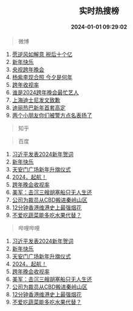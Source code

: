 <div align="center"><h2>实时热搜榜</h2><h4>2024-01-01 09:29:02</h4></div>

> 微博  

1. [愿逆风如解意 税后十个亿](https://s.weibo.com/weibo?q=%E6%84%BF%E9%80%86%E9%A3%8E%E5%A6%82%E8%A7%A3%E6%84%8F%20%E7%A8%8E%E5%90%8E%E5%8D%81%E4%B8%AA%E4%BA%BF&t=31&band_rank=1&Refer=top)<br />
2. [新年快乐](https://s.weibo.com/weibo?q=%23%E6%96%B0%E5%B9%B4%E5%BF%AB%E4%B9%90%23&t=31&band_rank=2&Refer=top)<br />
3. [央视跨年晚会](https://s.weibo.com/weibo?q=%23%E5%A4%AE%E8%A7%86%E8%B7%A8%E5%B9%B4%E6%99%9A%E4%BC%9A%23&t=31&band_rank=3&Refer=top)<br />
4. [杨紫李现合照 今夕是何年](https://s.weibo.com/weibo?q=%E6%9D%A8%E7%B4%AB%E6%9D%8E%E7%8E%B0%E5%90%88%E7%85%A7%20%E4%BB%8A%E5%A4%95%E6%98%AF%E4%BD%95%E5%B9%B4&t=31&band_rank=4&Refer=top)<br />
5. [跨年收视率](https://s.weibo.com/weibo?q=%23%E8%B7%A8%E5%B9%B4%E6%94%B6%E8%A7%86%E7%8E%87%23&t=31&band_rank=5&Refer=top)<br />
6. [谁是2024跨年晚会最忙艺人](https://s.weibo.com/weibo?q=%23%E8%B0%81%E6%98%AF2024%E8%B7%A8%E5%B9%B4%E6%99%9A%E4%BC%9A%E6%9C%80%E5%BF%99%E8%89%BA%E4%BA%BA%23&t=31&band_rank=6&Refer=top)<br />
7. [上海迪士尼发文致歉](https://s.weibo.com/weibo?q=%23%E4%B8%8A%E6%B5%B7%E8%BF%AA%E5%A3%AB%E5%B0%BC%E5%8F%91%E6%96%87%E8%87%B4%E6%AD%89%23&t=31&band_rank=7&Refer=top)<br />
8. [迪丽热巴新年首套高定](https://s.weibo.com/weibo?q=%E8%BF%AA%E4%B8%BD%E7%83%AD%E5%B7%B4%E6%96%B0%E5%B9%B4%E9%A6%96%E5%A5%97%E9%AB%98%E5%AE%9A&t=31&band_rank=8&Refer=top)<br />
9. [两个小朋友你们被警方点名表扬了](https://s.weibo.com/weibo?q=%23%E4%B8%A4%E4%B8%AA%E5%B0%8F%E6%9C%8B%E5%8F%8B%E4%BD%A0%E4%BB%AC%E8%A2%AB%E8%AD%A6%E6%96%B9%E7%82%B9%E5%90%8D%E8%A1%A8%E6%89%AC%E4%BA%86%23&t=31&band_rank=9&Refer=top)<br />

> 知乎  


> 百度  

1. [习近平发表2024新年贺词](https://www.baidu.com/s?wd=%E4%B9%A0%E8%BF%91%E5%B9%B3%E5%8F%91%E8%A1%A82024%E6%96%B0%E5%B9%B4%E8%B4%BA%E8%AF%8D&sa=fyb_news&rsv_dl=fyb_news)<br />
2. [新年快乐](https://www.baidu.com/s?wd=%E6%96%B0%E5%B9%B4%E5%BF%AB%E4%B9%90&sa=fyb_news&rsv_dl=fyb_news)<br />
3. [天安门广场新年升旗仪式](https://www.baidu.com/s?wd=%E5%A4%A9%E5%AE%89%E9%97%A8%E5%B9%BF%E5%9C%BA%E6%96%B0%E5%B9%B4%E5%8D%87%E6%97%97%E4%BB%AA%E5%BC%8F&sa=fyb_news&rsv_dl=fyb_news)<br />
4. [2024，起航！](https://www.baidu.com/s?wd=2024%EF%BC%8C%E8%B5%B7%E8%88%AA%EF%BC%81&sa=fyb_news&rsv_dl=fyb_news)<br />
5. [跨年晚会收视率](https://www.baidu.com/s?wd=%E8%B7%A8%E5%B9%B4%E6%99%9A%E4%BC%9A%E6%94%B6%E8%A7%86%E7%8E%87&sa=fyb_news&rsv_dl=fyb_news)<br />
6. [美军：击沉三艘胡塞船只无人生还](https://www.baidu.com/s?wd=%E7%BE%8E%E5%86%9B%EF%BC%9A%E5%87%BB%E6%B2%89%E4%B8%89%E8%89%98%E8%83%A1%E5%A1%9E%E8%88%B9%E5%8F%AA%E6%97%A0%E4%BA%BA%E7%94%9F%E8%BF%98&sa=fyb_news&rsv_dl=fyb_news)<br />
7. [公司为裁员从CBD搬进秦岭山区](https://www.baidu.com/s?wd=%E5%85%AC%E5%8F%B8%E4%B8%BA%E8%A3%81%E5%91%98%E4%BB%8ECBD%E6%90%AC%E8%BF%9B%E7%A7%A6%E5%B2%AD%E5%B1%B1%E5%8C%BA&sa=fyb_news&rsv_dl=fyb_news)<br />
8. [12分钟香港维港史上最强烟花](https://www.baidu.com/s?wd=12%E5%88%86%E9%92%9F%E9%A6%99%E6%B8%AF%E7%BB%B4%E6%B8%AF%E5%8F%B2%E4%B8%8A%E6%9C%80%E5%BC%BA%E7%83%9F%E8%8A%B1&sa=fyb_news&rsv_dl=fyb_news)<br />
9. [不爱吃蔬菜能多吃水果代替？](https://www.baidu.com/s?wd=%E4%B8%8D%E7%88%B1%E5%90%83%E8%94%AC%E8%8F%9C%E8%83%BD%E5%A4%9A%E5%90%83%E6%B0%B4%E6%9E%9C%E4%BB%A3%E6%9B%BF%EF%BC%9F&sa=fyb_news&rsv_dl=fyb_news)<br />

> 哔哩哔哩  

1. [习近平发表2024新年贺词](https://www.baidu.com/s?wd=%E4%B9%A0%E8%BF%91%E5%B9%B3%E5%8F%91%E8%A1%A82024%E6%96%B0%E5%B9%B4%E8%B4%BA%E8%AF%8D&sa=fyb_news&rsv_dl=fyb_news)<br />
2. [新年快乐](https://www.baidu.com/s?wd=%E6%96%B0%E5%B9%B4%E5%BF%AB%E4%B9%90&sa=fyb_news&rsv_dl=fyb_news)<br />
3. [天安门广场新年升旗仪式](https://www.baidu.com/s?wd=%E5%A4%A9%E5%AE%89%E9%97%A8%E5%B9%BF%E5%9C%BA%E6%96%B0%E5%B9%B4%E5%8D%87%E6%97%97%E4%BB%AA%E5%BC%8F&sa=fyb_news&rsv_dl=fyb_news)<br />
4. [2024，起航！](https://www.baidu.com/s?wd=2024%EF%BC%8C%E8%B5%B7%E8%88%AA%EF%BC%81&sa=fyb_news&rsv_dl=fyb_news)<br />
5. [跨年晚会收视率](https://www.baidu.com/s?wd=%E8%B7%A8%E5%B9%B4%E6%99%9A%E4%BC%9A%E6%94%B6%E8%A7%86%E7%8E%87&sa=fyb_news&rsv_dl=fyb_news)<br />
6. [美军：击沉三艘胡塞船只无人生还](https://www.baidu.com/s?wd=%E7%BE%8E%E5%86%9B%EF%BC%9A%E5%87%BB%E6%B2%89%E4%B8%89%E8%89%98%E8%83%A1%E5%A1%9E%E8%88%B9%E5%8F%AA%E6%97%A0%E4%BA%BA%E7%94%9F%E8%BF%98&sa=fyb_news&rsv_dl=fyb_news)<br />
7. [公司为裁员从CBD搬进秦岭山区](https://www.baidu.com/s?wd=%E5%85%AC%E5%8F%B8%E4%B8%BA%E8%A3%81%E5%91%98%E4%BB%8ECBD%E6%90%AC%E8%BF%9B%E7%A7%A6%E5%B2%AD%E5%B1%B1%E5%8C%BA&sa=fyb_news&rsv_dl=fyb_news)<br />
8. [12分钟香港维港史上最强烟花](https://www.baidu.com/s?wd=12%E5%88%86%E9%92%9F%E9%A6%99%E6%B8%AF%E7%BB%B4%E6%B8%AF%E5%8F%B2%E4%B8%8A%E6%9C%80%E5%BC%BA%E7%83%9F%E8%8A%B1&sa=fyb_news&rsv_dl=fyb_news)<br />
9. [不爱吃蔬菜能多吃水果代替？](https://www.baidu.com/s?wd=%E4%B8%8D%E7%88%B1%E5%90%83%E8%94%AC%E8%8F%9C%E8%83%BD%E5%A4%9A%E5%90%83%E6%B0%B4%E6%9E%9C%E4%BB%A3%E6%9B%BF%EF%BC%9F&sa=fyb_news&rsv_dl=fyb_news)<br />
